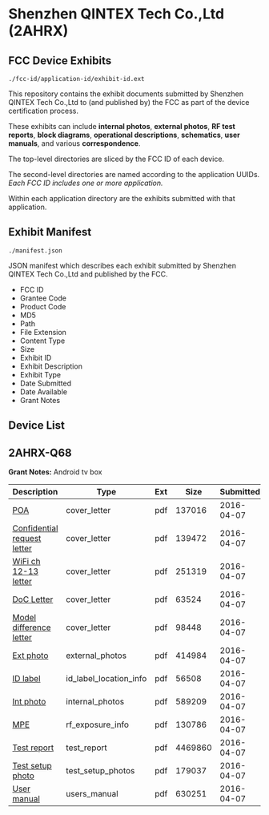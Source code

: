# Shenzhen QINTEX Tech Co.,Ltd (2AHRX)
## FCC Device Exhibits

```
./fcc-id/application-id/exhibit-id.ext
```

This repository contains the exhibit documents submitted by Shenzhen QINTEX Tech Co.,Ltd to (and published by) the FCC as part of the device certification process.

These exhibits can include **internal photos**, **external photos**, **RF test reports**, **block diagrams**, **operational descriptions**, **schematics**, **user manuals**, and various **correspondence**.

The top-level directories are sliced by the FCC ID of each device.

The second-level directories are named according to the application UUIDs. *Each FCC ID includes one or more application.*

Within each application directory are the exhibits submitted with that application. 

## Exhibit Manifest

```
./manifest.json
```

JSON manifest which describes each exhibit submitted by Shenzhen QINTEX Tech Co.,Ltd and published by the FCC.

- FCC ID
- Grantee Code
- Product Code
- MD5
- Path
- File Extension
- Content Type
- Size
- Exhibit ID
- Exhibit Description
- Exhibit Type
- Date Submitted
- Date Available
- Grant Notes

## Device List
## 2AHRX-Q68
**Grant Notes:** Android tv box

| Description | Type | Ext | Size | Submitted | Available |
| ----------- | ---- | --- | ---- | --------- | --------- |
| [POA](2AHRX-Q68/15b894d413a73e3f81473c7c8a0d36c5/2953602.pdf) | cover_letter | pdf | 137016 | 2016-04-07 | 2016-04-08 |
| [Confidential request letter](2AHRX-Q68/15b894d413a73e3f81473c7c8a0d36c5/2953603.pdf) | cover_letter | pdf | 139472 | 2016-04-07 | 2016-04-08 |
| [WiFi ch 12-13 letter](2AHRX-Q68/15b894d413a73e3f81473c7c8a0d36c5/2953604.pdf) | cover_letter | pdf | 251319 | 2016-04-07 | 2016-04-08 |
| [DoC Letter](2AHRX-Q68/15b894d413a73e3f81473c7c8a0d36c5/2953605.pdf) | cover_letter | pdf | 63524 | 2016-04-07 | 2016-04-08 |
| [Model difference letter](2AHRX-Q68/15b894d413a73e3f81473c7c8a0d36c5/2953606.pdf) | cover_letter | pdf | 98448 | 2016-04-07 | 2016-04-08 |
| [Ext photo](2AHRX-Q68/15b894d413a73e3f81473c7c8a0d36c5/2953610.pdf) | external_photos | pdf | 414984 | 2016-04-07 | 2016-04-08 |
| [ID label](2AHRX-Q68/15b894d413a73e3f81473c7c8a0d36c5/2953624.pdf) | id_label_location_info | pdf | 56508 | 2016-04-07 | 2016-04-08 |
| [Int photo](2AHRX-Q68/15b894d413a73e3f81473c7c8a0d36c5/2953611.pdf) | internal_photos | pdf | 589209 | 2016-04-07 | 2016-04-08 |
| [MPE](2AHRX-Q68/15b894d413a73e3f81473c7c8a0d36c5/2953607.pdf) | rf_exposure_info | pdf | 130786 | 2016-04-07 | 2016-04-08 |
| [Test report](2AHRX-Q68/15b894d413a73e3f81473c7c8a0d36c5/2953608.pdf) | test_report | pdf | 4469860 | 2016-04-07 | 2016-04-08 |
| [Test setup photo](2AHRX-Q68/15b894d413a73e3f81473c7c8a0d36c5/2953609.pdf) | test_setup_photos | pdf | 179037 | 2016-04-07 | 2016-04-08 |
| [User manual](2AHRX-Q68/15b894d413a73e3f81473c7c8a0d36c5/2953625.pdf) | users_manual | pdf | 630251 | 2016-04-07 | 2016-04-08 |
